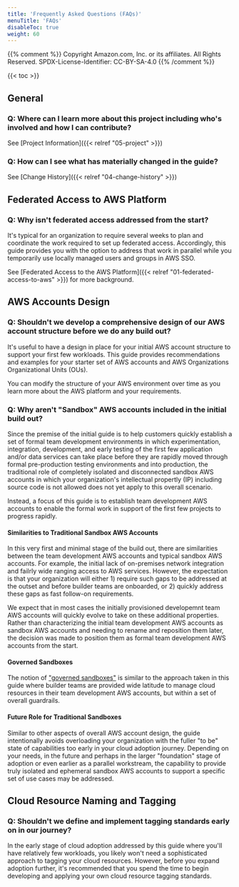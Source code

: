 ```yaml
---
title: 'Frequently Asked Questions (FAQs)'
menuTitle: 'FAQs'
disableToc: true
weight: 60
---
```


{{% comment %}}
Copyright Amazon.com, Inc. or its affiliates. All Rights Reserved.
SPDX-License-Identifier: CC-BY-SA-4.0
{{% /comment %}}

{{< toc >}}

## General

### Q: Where can I learn more about this project including who's involved and how I can contribute?

See [Project Information]({{< relref "05-project" >}})

### Q: How can I see what has materially changed in the guide?

See [Change History]({{< relref "04-change-history" >}})

## Federated Access to AWS Platform

### Q: Why isn't federated access addressed from the start?

It's typical for an organization to require several weeks to plan and coordinate the work required to set up federated access. Accordingly, this guide provides you with the option to address that work in parallel while you temporarily use locally managed users and groups in AWS SSO. 

See [Federated Access to the AWS Platform]({{< relref "01-federated-access-to-aws" >}}) for more background.

## AWS Accounts Design

### Q: Shouldn't we develop a comprehensive design of our AWS account structure before we do any build out?

It's useful to have a design in place for your initial AWS account structure to support your first few workloads. This guide provides recommendations and examples for your starter set of AWS accounts and AWS Organizations Organizational Units (OUs).

You can modify the structure of your AWS environment over time as you learn more about the AWS platform and your requirements.

### Q: Why aren't "Sandbox" AWS accounts included in the initial build out?

Since the premise of the initial guide is to help customers quickly establish a set of formal team development environments in which experimentation, integration, development, and early testing of the first few application and/or data services can take place before they are rapidly moved through formal pre-production testing environments and into production, the traditional role of completely isolated and disconnected sandbox AWS accounts in which your organization's intellectual propertly (IP) including source code is not allowed does not yet apply to this overall scenario.

Instead, a focus of this guide is to establish team development AWS accounts to enable the formal work in support of the first few projects to progress rapidly.

#### Similarities to Traditional Sandbox AWS Accounts
In this very first and minimal stage of the build out, there are similarities between the team development AWS accounts and typical sandbox AWS accounts. For example, the initial lack of on-premises network integration and failrly wide ranging access to AWS services. However, the expectation is that your organization will either 1) require such gaps to be addressed at the outset and before builder teams are onboarded, or 2) quickly address these gaps as fast follow-on requirements.

We expect that in most cases the initially provisioned developemnt team AWS accounts will quickly evolve to take on these additional properties. Rather than characterizing the initial team development AWS accounts as sandbox AWS accounts and needing to rename and reposition them later, the decision was made to position them as formal team development AWS accounts from the start.

#### Governed Sandboxes
The notion of ["governed sandboxes"](https://www.flux7.com/blog/aws-best-practice-sandbox-accounts-provide-secure-middle-ground/) is similar to the approach taken in this guide where builder teams are provided wide latitude to manage cloud resources in their team development AWS accounts, but within a set of overall guardrails.

#### Future Role for Traditional Sandboxes
Similar to other aspects of overall AWS account design, the guide intentionally avoids overloading your organization with the fuller "to be" state of capabilities too early in your cloud adoption journey. Depending on your needs, in the future and perhaps in the larger "foundation" stage of adoption or even earlier as a parallel workstream, the capability to provide truly isolated and ephemeral sandbox AWS accounts to support a specific set of use cases may be addressed.

## Cloud Resource Naming and Tagging

### Q: Shouldn't we define and implement tagging standards early on in our journey?

In the early stage of cloud adoption addressed by this guide where you'll have relatively few workloads, you likely won't need a sophisticated approach to tagging your cloud resources.  However, before you expand adoption further, it's recommended that you spend the time to begin developing and applying your own cloud resource tagging standards.
